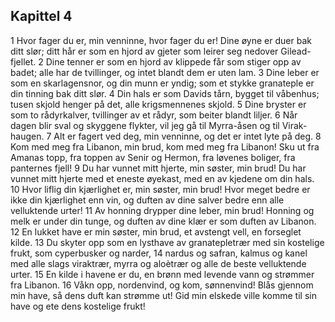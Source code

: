 ## Kapittel 4

1 Hvor fager du er, min venninne, hvor fager du er! Dine øyne er duer bak ditt slør; ditt hår er som en hjord av gjeter som leirer seg nedover Gilead-fjellet. 
2 Dine tenner er som en hjord av klippede får som stiger opp av badet; alle har de tvillinger, og intet blandt dem er uten lam. 
3 Dine leber er som en skarlagensnor, og din munn er yndig; som et stykke granateple er din tinning bak ditt slør. 
4 Din hals er som Davids tårn, bygget til våbenhus; tusen skjold henger på det, alle krigsmennenes skjold.
5 Dine bryster er som to rådyrkalver, tvillinger av et rådyr, som beiter blandt liljer. 
6 Når dagen blir sval og skyggene flykter, vil jeg gå til Myrra-åsen og til Virak-haugen. 
7 Alt er fagert ved deg, min venninne, og det er intet lyte på deg. 
8 Kom med meg fra Libanon, min brud, kom med meg fra Libanon! Sku ut fra Amanas topp, fra toppen av Senir og Hermon, fra løvenes boliger, fra panternes fjell! 
9 Du har vunnet mitt hjerte, min søster, min brud! Du har vunnet mitt hjerte med et eneste øyekast, med en av kjedene om din hals. 
10 Hvor liflig din kjærlighet er, min søster, min brud! Hvor meget bedre er ikke din kjærlighet enn vin, og duften av dine salver bedre enn alle velluktende urter! 
11 Av honning drypper dine leber, min brud! Honning og melk er under din tunge, og duften av dine klær er som duften av Libanon. 
12 En lukket have er min søster, min brud, et avstengt vell, en forseglet kilde. 
13 Du skyter opp som en lysthave av granatepletrær med sin kostelige frukt, som cyperbusker og narder, 
14 nardus og safran, kalmus og kanel med alle slags viraktrær, myrra og aloètrær og alle de beste velluktende urter. 
15 En kilde i havene er du, en brønn med levende vann og strømmer fra Libanon. 
16 Våkn opp, nordenvind, og kom, sønnenvind! Blås gjennom min have, så dens duft kan strømme ut! Gid min elskede ville komme til sin have og ete dens kostelige frukt!